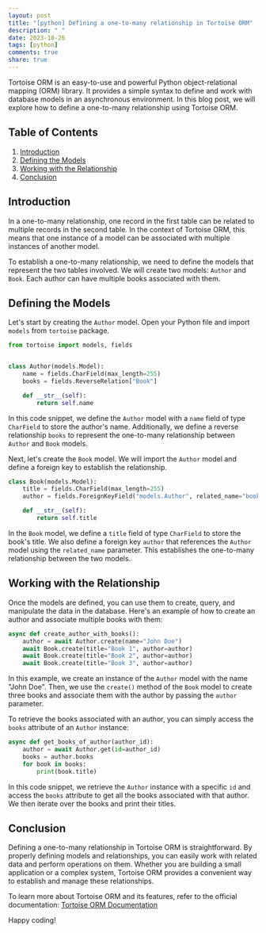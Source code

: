 ```yaml
---
layout: post
title: "[python] Defining a one-to-many relationship in Tortoise ORM"
description: " "
date: 2023-10-26
tags: [python]
comments: true
share: true
---
```


Tortoise ORM is an easy-to-use and powerful Python object-relational mapping (ORM) library. It provides a simple syntax to define and work with database models in an asynchronous environment. In this blog post, we will explore how to define a one-to-many relationship using Tortoise ORM.

## Table of Contents
1. [Introduction](#introduction)
2. [Defining the Models](#defining-the-models)
3. [Working with the Relationship](#working-with-the-relationship)
4. [Conclusion](#conclusion)

## Introduction<a name="introduction"></a>

In a one-to-many relationship, one record in the first table can be related to multiple records in the second table. In the context of Tortoise ORM, this means that one instance of a model can be associated with multiple instances of another model.

To establish a one-to-many relationship, we need to define the models that represent the two tables involved. We will create two models: `Author` and `Book`. Each author can have multiple books associated with them.

## Defining the Models<a name="defining-the-models"></a>

Let's start by creating the `Author` model. Open your Python file and import `models` from `tortoise` package.

```python
from tortoise import models, fields


class Author(models.Model):
    name = fields.CharField(max_length=255)
    books = fields.ReverseRelation["Book"]

    def __str__(self):
        return self.name
```

In this code snippet, we define the `Author` model with a `name` field of type `CharField` to store the author's name. Additionally, we define a reverse relationship `books` to represent the one-to-many relationship between `Author` and `Book` models.

Next, let's create the `Book` model. We will import the `Author` model and define a foreign key to establish the relationship.

```python
class Book(models.Model):
    title = fields.CharField(max_length=255)
    author = fields.ForeignKeyField("models.Author", related_name="books")

    def __str__(self):
        return self.title
```

In the `Book` model, we define a `title` field of type `CharField` to store the book's title. We also define a foreign key `author` that references the `Author` model using the `related_name` parameter. This establishes the one-to-many relationship between the two models.

## Working with the Relationship<a name="working-with-the-relationship"></a>

Once the models are defined, you can use them to create, query, and manipulate the data in the database. Here's an example of how to create an author and associate multiple books with them:

```python
async def create_author_with_books():
    author = await Author.create(name="John Doe")
    await Book.create(title="Book 1", author=author)
    await Book.create(title="Book 2", author=author)
    await Book.create(title="Book 3", author=author)
```

In this example, we create an instance of the `Author` model with the name "John Doe". Then, we use the `create()` method of the `Book` model to create three books and associate them with the author by passing the `author` parameter.

To retrieve the books associated with an author, you can simply access the `books` attribute of an `Author` instance:

```python
async def get_books_of_author(author_id):
    author = await Author.get(id=author_id)
    books = author.books
    for book in books:
        print(book.title)
```

In this code snippet, we retrieve the `Author` instance with a specific `id` and access the `books` attribute to get all the books associated with that author. We then iterate over the books and print their titles.

## Conclusion<a name="conclusion"></a>

Defining a one-to-many relationship in Tortoise ORM is straightforward. By properly defining models and relationships, you can easily work with related data and perform operations on them. Whether you are building a small application or a complex system, Tortoise ORM provides a convenient way to establish and manage these relationships.

To learn more about Tortoise ORM and its features, refer to the official documentation: [Tortoise ORM Documentation](https://tortoise-orm.readthedocs.io/)

Happy coding!